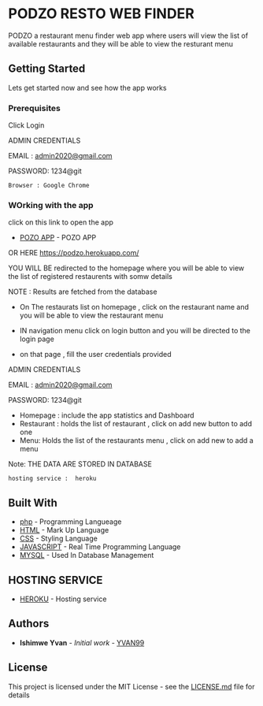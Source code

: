 # PODZO RESTO WEB FINDER

PODZO a restaurant menu finder web app where users will view the list of available restaurants and they will be able to view the resturant menu

## Getting Started

Lets get started now and see how the app works

### Prerequisites

Click Login

ADMIN CREDENTIALS 

EMAIL : admin2020@gmail.com

PASSWORD: 1234@git

```
Browser : Google Chrome
```

### WOrking with the app

click on this link to open the app

* [POZO APP](https://podzo.herokuapp.com/) - POZO APP

 OR HERE https://podzo.herokuapp.com/

YOU WILL BE redirected to the homepage where you will be able to view the list of registered restaurents with somw details

NOTE : Results are fetched from the database

- On The restaurats list on homepage , click on the restaurant name and you will be able to view the restaurant menu

- IN navigation menu click on login button and you will be directed to the login page

- on that page , fill the user credentials provided 

ADMIN CREDENTIALS 

EMAIL : admin2020@gmail.com

PASSWORD: 1234@git

- Homepage : include the app statistics and Dashboard
- Restaurant : holds the list of restaurant , click on add new button to add one
- Menu: Holds the list of the restaurants menu , click on add new to add a menu

Note: THE DATA ARE STORED IN DATABASE


```
hosting service :  heroku
```


## Built With

* [php](http://php.net) - Programming Langueage
* [HTML](https://www.w3schools.com/html/html_intro.asp) - Mark Up Language
* [CSS](https://www.w3schools.com/css/css_intro.asp) - Styling Language
* [JAVASCRIPT](https://www.w3schools.com/js/js_intro.asp) - Real Time Programming Language
* [MYSQL](https://www.w3schools.com/sql/sql_intro.asp) - Used In Database Management

## HOSTING SERVICE

* [HEROKU](https://www.heroku.com) - Hosting service

## Authors

* **Ishimwe Yvan** - *Initial work* - [YVAN99](https://github.com/yvan99)

## License

This project is licensed under the MIT License - see the [LICENSE.md](LICENSE.md) file for details




